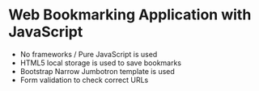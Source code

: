 # Web Bookmarking Application with JavaScript

- No frameworks / Pure JavaScript is used
- HTML5 local storage is used to save bookmarks
- Bootstrap Narrow Jumbotron template is used
- Form validation to check correct URLs

